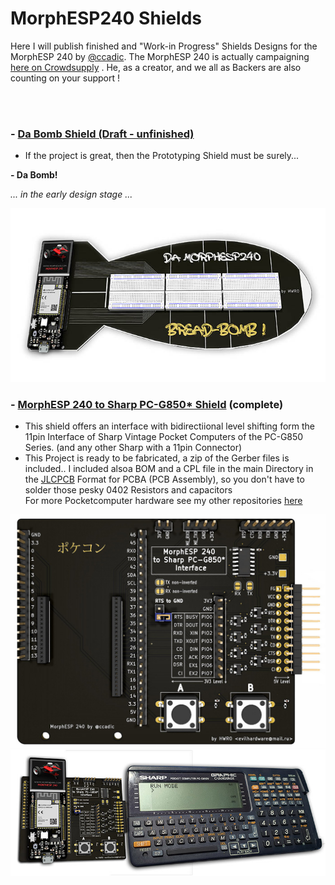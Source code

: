 # MorphESP240 Shields
Here I will publish finished and "Work-in Progress" Shields Designs for the MorphESP 240 by [@ccadic](https://github.com/ccadic).
The MorphESP 240 is actually campaigning [here on Crowdsupply](https://www.crowdsupply.com/morpheans/morphesp-240) . He, as a creator, and we all as Backers are also counting on your support !

<br><br>

### - [Da Bomb Shield (Draft - unfinished)](https://github.com/hwreverse/MorphESP240_Shields/tree/main/da_bomb_breadboard)

- If the project is great, then the Prototyping Shield must be surely...

**- Da Bomb!**

*... in the early design stage ...*

![Da Bomb](img/dabomb_small.jpg)

### - [MorphESP 240 to Sharp PC-G850* Shield](https://github.com/hwreverse/MorphESP240_Shields/tree/main/morphesp240_g850_interface) (complete)

- This shield offers an interface with bidirectiional level shifting form the 11pin Interface of Sharp Vintage Pocket Computers of the PC-G850 Series. (and any other Sharp with a 11pin Connector)<br>
- This Project is ready to be fabricated, a zip of the Gerber files is included.. I included alsoa BOM and a CPL file in the main Directory in the [JLCPCB](https://jlcpcb.com/) Format for PCBA (PCB Assembly), so you don't have to solder those pesky 0402 Resistors and capacitors 
<br>For more Pocketcomputer hardware see my other repositories [here](https://hwreverse.github.io/)

![MorphESP 240 to Sharp PC-G850 Interface](img/mesp_850_small.jpg)
![MorphESP 240 to Sharp PC-G850 Interface](img/full_small.jpg)
